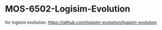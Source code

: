 # MOS-6502-Logisim-Evolution

for logisim evolution: https://github.com/logisim-evolution/logisim-evolution

